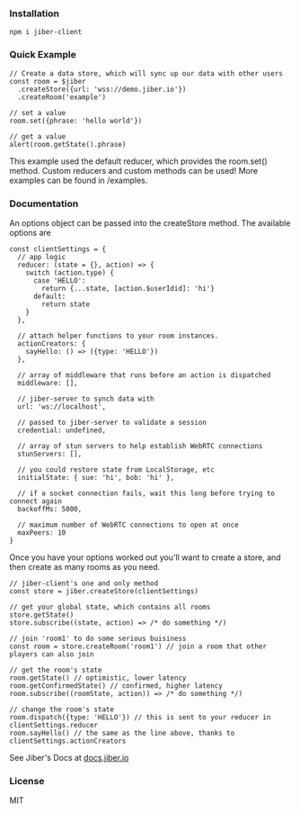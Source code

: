 ### Installation
```
npm i jiber-client
```

### Quick Example
```
// Create a data store, which will sync up our data with other users
const room = $jiber
  .createStore({url: 'wss://demo.jiber.io'})
  .createRoom('example')

// set a value
room.set({phrase: 'hello world'})

// get a value
alert(room.getState().phrase)
```

This example used the default reducer, which provides the room.set() method.
Custom reducers and custom methods can be used!
More examples can be found in /examples.

### Documentation
An options object can be passed into the createStore method. The available options are

```
const clientSettings = {
  // app logic
  reducer: (state = {}, action) => {
    switch (action.type) {
      case 'HELLO':
        return {...state, [action.$userIdid]: 'hi'}
      default:
        return state
    }
  },

  // attach helper functions to your room instances.
  actionCreators: {
    sayHello: () => ({type: 'HELLO'})
  },

  // array of middleware that runs before an action is dispatched
  middleware: [],

  // jiber-server to synch data with
  url: 'ws://localhost',

  // passed to jiber-server to validate a session
  credential: undefined,

  // array of stun servers to help establish WebRTC connections
  stunServers: [],

  // you could restore state from LocalStorage, etc
  initialState: { sue: 'hi', bob: 'hi' },

  // if a socket connection fails, wait this long before trying to connect again  
  backoffMs: 5000,  

  // maximum number of WebRTC connections to open at once
  maxPeers: 10
}
```

Once you have your options worked out you'll want to create a store, and then create as many rooms
as you need.

```
// jiber-client's one and only method
const store = jiber.createStore(clientSettings)

// get your global state, which contains all rooms
store.getState()
store.subscribe((state, action) => /* do something */)

// join 'room1' to do some serious buisiness
const room = store.createRoom('room1') // join a room that other players can also join

// get the room's state
room.getState() // optimistic, lower latency
room.getConfirmedState() // confirmed, higher latency
room.subscribe((roomState, action)) => /* do something */)

// change the room's state
room.dispatch({type: 'HELLO'}) // this is sent to your reducer in clientSettings.reducer
room.sayHello() // the same as the line above, thanks to clientSettings.actionCreators
```

See Jiber's Docs at [docs.jiber.io](http://docs.jiber.io)

### License
MIT
